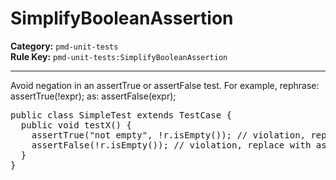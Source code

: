 
# SimplifyBooleanAssertion
**Category:** `pmd-unit-tests`<br/>
**Rule Key:** `pmd-unit-tests:SimplifyBooleanAssertion`<br/>


-----

Avoid negation in an assertTrue or assertFalse test. For example, rephrase: assertTrue(!expr); as: assertFalse(expr);
<pre>
public class SimpleTest extends TestCase {
  public void testX() {
    assertTrue("not empty", !r.isEmpty()); // violation, replace with assertFalse("not empty", r.isEmpty())
    assertFalse(!r.isEmpty()); // violation, replace with assertTrue("empty", r.isEmpty())
  }
}
</pre>

